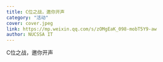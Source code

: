 ```yaml
---
title: C位之战，邀你开声
category: "活动"
cover: cover.jpeg
link: https://mp.weixin.qq.com/s/zOMgEaK_098-mobT5Y9-aw
author: NUCSSA IT
---
```

C位之战，邀你开声
